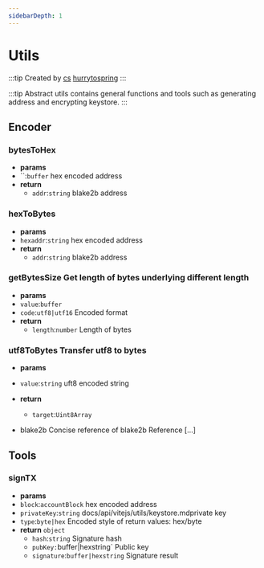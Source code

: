 ```yaml
---
sidebarDepth: 1
---
```

# Utils

:::tip Created by
[cs](https://github.com/lovelycs)
[hurrytospring](https://github.com/hurrytospring)
:::

:::tip Abstract
utils contains general functions and tools such as generating address and encrypting keystore.
:::

## Encoder   

### bytesToHex 
-  **params**
  - ``:`buffer` hex encoded address
- **return**
  - `addr`:`string` blake2b address   
  
### hexToBytes
-  **params**
  - `hexaddr`:`string` hex encoded address
- **return**
  - `addr`:`string` blake2b address

### getBytesSize Get length of bytes underlying different length   
-  **params**
  - `value`:`buffer`
  - `code`:`utf8|utf16` Encoded format
- **return**
  - `length`:`number` Length of bytes
  
### utf8ToBytes  Transfer utf8 to bytes
-  **params**
  - `value`:`string` uft8 encoded string
- **return**
  - `target`:`Uint8Array` 
  
- blake2b Concise reference of blake2b Reference [...]

## Tools
### signTX
-  **params**
  - `block`:`accountBlock` hex encoded address
  - `privateKey`:`string` docs/api/vitejs/utils/keystore.mdprivate key
  - `type`:`byte|hex` Encoded style of return values: hex/byte
- **return**
 `object`
    - `hash`:`string` Signature hash
    - `pubKey:`buffer|hexstring` Public key
    - `signature`:`buffer|hexstring` Signature result
